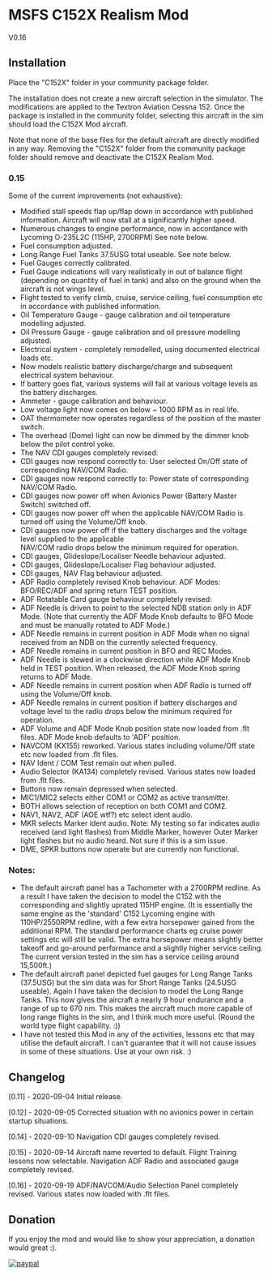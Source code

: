 # MSFS C152X Realism Mod
V0.16
  

## Installation
Place the "C152X" folder in your community package folder.

The installation does not create a new aircraft selection in the simulator.  The modifications are applied to the Textron Aviation Cessna 152.  Once the package is installed in the community folder, selecting this aircraft in the sim should load the C152X Mod aircraft.   

Note that none of the base files for the default aircraft are directly modified in any way.  Removing the "C152X" folder from the community package folder should remove and deactivate the C152X Realism Mod.

### 0.15
Some of the current improvements (not exhaustive):
- Modified stall speeds flap up/flap down in accordance with published information.  Aircraft will now stall at a significantly higher speed.
- Numerous changes to engine performance, now in accordance with Lycoming O-235L2C (115HP, 2700RPM) See note below.
- Fuel consumption adjusted.
- Long Range Fuel Tanks 37.5USG total useable. See note below.
- Fuel Gauges correctly calibrated.
- Fuel Gauge indications will vary realistically in out of balance flight (depending on quantity of fuel in tank) and also on the ground when the aircraft is not wings level.
- Flight tested to verify climb, cruise, service ceiling, fuel consumption etc in accordance with published information.
- Oil Temperature Gauge - gauge calibration and oil temperature modelling adjusted.
- Oil Pressure Gauge - gauge calibration and oil pressure modelling adjusted.
- Electrical system - completely remodelled, using documented electrical loads etc.
- Now models realistic battery discharge/charge and subsequent electrical system behaviour. 
- If battery goes flat, various systems will fail at various voltage levels as the battery discharges.
- Ammeter - gauge calibration and behaviour.
- Low voltage light now comes on below ~ 1000 RPM as in real life.
- OAT thermometer now operates regardless of the position of the master switch.
- The overhead (Dome) light can now be dimmed by the dimmer knob below the pilot control yoke.
- The NAV CDI gauges completely revised:
- CDI gauges now respond correctly to: User selected On/Off state of corresponding NAV/COM Radio.
- CDI gauges now respond correctly to:	Power state of corresponding NAV/COM Radio.	
- CDI gauges now power off when Avionics Power (Battery Master Switch) switched off.
- CDI gauges now power off when the applicable NAV/COM Radio is turned off using the Volume/Off knob.
- CDI gauges now power off if the battery discharges and the voltage level supplied to the applicable	
	NAV/COM radio drops below the minimum required for operation.
- CDI gauges, Glideslope/Localiser Needle behaviour adjusted.
- CDI gauges, Glideslope/Localiser Flag behaviour adjusted.
- CDI gauges, NAV Flag behaviour adjusted.
- ADF Radio completely revised Knob behaviour. ADF Modes: BFO/REC/ADF and spring return TEST position.
- ADF Rotatable Card gauge behaviour completely revised:
- ADF Needle is driven to point to the selected NDB station only in ADF Mode. (Note that currently the ADF Mode Knob defaults to BFO Mode and must be manually rotated to ADF Mode.)
- ADF Needle remains in current position in ADF Mode when no signal received from an NDB on the currently selected frequency.
- ADF Needle remains in current position in BFO and REC Modes.
- ADF Needle is slewed in a clockwise direction while ADF Mode Knob held in TEST position.  When released, the ADF Mode Knob spring returns to ADF Mode.
- ADF Needle remains in current position when ADF Radio is turned off using the Volume/Off knob.
- ADF Needle remains in current position if battery discharges and voltage level to the radio drops below the minimum required for operation.
- ADF Volume and ADF Mode Knob position state now loaded from .flt files.  ADF Mode knob defaults to 'ADF' position.
- NAVCOM (KX155) reworked.  Various states including volume/Off state etc now loaded from .flt files.
- NAV Ident / COM Test remain out when pulled.  
- Audio Selector (KA134) completely revised.  Various states now loaded from .flt files.
- Buttons now remain depressed when selected.  
- MIC1/MIC2 selects either COM1 or COM2 as active transmitter.
- BOTH allows selection of reception on both COM1 and COM2.
- NAV1, NAV2, ADF (AOE wtf?) etc select ident audio.
- MKR selects Marker ident audio.  Note:  My testing so far indicates audio received (and light flashes) from Middle Marker, however Outer Marker light flashes but no audio heard.  Not sure if this is a sim issue.
- DME, SPKR buttons now operate but are currently non functional.

### Notes:  
 - The default aircraft panel has a Tachometer with a 2700RPM redline.  As a result I have taken the decision to model the C152 with the corresponding and slightly uprated 115HP engine.  (It is essentially the same engine as the 'standard' C152 Lycoming engine with 110HP/2550RPM redline, with a few extra horsepower gained from the additional RPM.  The standard performance charts eg cruise power settings etc will still be valid. The extra horsepower means slightly better takeoff and go-around performance and a slightly higher service ceiling.  The current version tested in the sim has a service ceiling around 15,500ft.)
 - The default aircraft panel depicted fuel gauges for Long Range Tanks (37.5USG) but the sim data was for Short Range Tanks (24.5USG useable). Again I have taken the decision to model the Long Range Tanks.  This now gives the aircraft a nearly 9 hour endurance and a range of up to 670 nm.  This makes the aircraft much more capable of long range flights in the sim, and I think much more useful.  (Round the world type flight capability. :))
- I have not tested this Mod in any of the activities, lessons etc that may utilise the default aircraft. I can't guarantee that it will not cause issues in some of these situations.  Use at your own risk. :)   

## Changelog
[0.11] - 2020-09-04
Initial release.

[0.12] - 2020-09-05
Corrected situation with no avionics power in certain startup situations.

[0.14] - 2020-09-10
Navigation CDI gauges completely revised.

[0.15] - 2020-09-14
Aircraft name reverted to default.  Flight Training lessons now selectable. 
Navigation ADF Radio and associated gauge completely revised.

[0.16] - 2020-09-19
ADF/NAVCOM/Audio Selection Panel completely revised.  Various states now loaded with .flt files. 

 
## Donation

If you enjoy the mod and would like to show your appreciation, a donation would great :).

[![paypal](https://www.paypalobjects.com/en_US/i/btn/btn_donateCC_LG.gif)](https://www.paypal.com/cgi-bin/webscr?cmd=_donations&business=WLG9J2FFWNH7Y&currency_code=USD)
